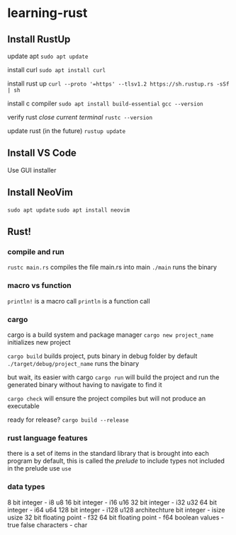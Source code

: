 # learning-rust

## Install RustUp
update apt 
`sudo apt update`

install curl 
`sudo apt install curl`

install rust up 
`curl --proto '=https' --tlsv1.2 https://sh.rustup.rs -sSf | sh`

install c compiler
`sudo apt install build-essential`
`gcc --version`

verify rust
*close current terminal*
`rustc --version`

update rust (in the future)
`rustup update`

## Install VS Code
Use GUI installer

## Install NeoVim
`sudo apt update`
`sudo apt install neovim`

## Rust!

### compile and run
`rustc main.rs` compiles the file main.rs into main
`./main` runs the binary

### macro vs function
`println!` is a macro call
`println` is a function call

### cargo
cargo is a build system and package manager
`cargo new project_name` initializes new project

`cargo build` builds project, puts binary in debug folder by default
`./target/debug/project_name` runs the binary

but wait, its easier with cargo
`cargo run` will build the project and run the generated binary without having to navigate to find it

`cargo check` will ensure the project compiles but will not produce an executable

ready for release? `cargo build --release`

### rust language features
there is a set of items in the standard library that is brought into each program by default, this is called the *prelude*
to include types not included in the prelude use `use`

### data types
8 bit integer - i8 u8
16 bit integer - i16 u16
32 bit integer - i32 u32
64 bit integer - i64 u64
128 bit integer - i128 u128
architechture bit integer - isize usize
32 bit floating point - f32
64 bit floating point - f64
boolean values - true false
characters - char
